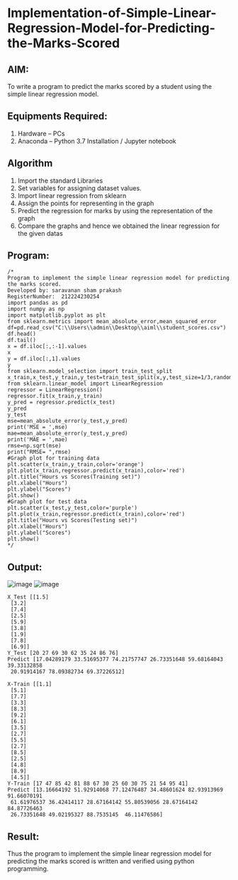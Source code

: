 # Implementation-of-Simple-Linear-Regression-Model-for-Predicting-the-Marks-Scored

## AIM:
To write a program to predict the marks scored by a student using the simple linear regression model.

## Equipments Required:
1. Hardware – PCs
2. Anaconda – Python 3.7 Installation / Jupyter notebook

## Algorithm
1. Import the standard Libraries
2. Set variables for assigning dataset values.
3. Import linear regression from sklearn
4. Assign the points for representing in the graph
5. Predict the regression for marks by using the representation of the graph
6. Compare the graphs and hence we obtained the linear regression for the given datas

## Program:
```
/*
Program to implement the simple linear regression model for predicting the marks scored.
Developed by: saravanan sham prakash
RegisterNumber:  212224230254
import pandas as pd
import numpy as np
import matplotlib.pyplot as plt
from sklearn.metrics import mean_absolute_error,mean_squared_error
df=pd.read_csv("C:\\Users\\admin\\Desktop\\aiml\\student_scores.csv")
df.head()
df.tail()
x = df.iloc[:,:-1].values
x
y = df.iloc[:,1].values
y
from sklearn.model_selection import train_test_split
x_train,x_test,y_train,y_test=train_test_split(x,y,test_size=1/3,random_state=0)
from sklearn.linear_model import LinearRegression
regressor = LinearRegression()
regressor.fit(x_train,y_train)
y_pred = regressor.predict(x_test)
y_pred
y_test
mse=mean_absolute_error(y_test,y_pred)
print('MSE = ',mse)
mae=mean_absolute_error(y_test,y_pred)
print('MAE = ',mae)
rmse=np.sqrt(mse)
print("RMSE= ",rmse)
#Graph plot for training data
plt.scatter(x_train,y_train,color='orange')
plt.plot(x_train,regressor.predict(x_train),color='red')
plt.title("Hours vs Scores(Training set)")
plt.xlabel("Hours")
plt.ylabel("Scores")
plt.show()
#Graph plot for test data
plt.scatter(x_test,y_test,color='purple')
plt.plot(x_train,regressor.predict(x_train),color='red')
plt.title("Hours vs Scores(Testing set)")
plt.xlabel("Hours")
plt.ylabel("Scores")
plt.show()
*/
```

## Output:
![image](https://github.com/user-attachments/assets/985ba980-cc9e-4122-ba5b-9511b54b5d41)
![image](https://github.com/user-attachments/assets/64f66662-d93c-4278-9dcb-89622c268dbc)
```
X_Test [[1.5]
 [3.2]
 [7.4]
 [2.5]
 [5.9]
 [3.8]
 [1.9]
 [7.8]
 [6.9]]
Y_Test [20 27 69 30 62 35 24 86 76]
Predict [17.04289179 33.51695377 74.21757747 26.73351648 59.68164043 39.33132858
 20.91914167 78.09382734 69.37226512]
```
```
X-Train [[1.1]
 [5.1]
 [7.7]
 [3.3]
 [8.3]
 [9.2]
 [6.1]
 [3.5]
 [2.7]
 [5.5]
 [2.7]
 [8.5]
 [2.5]
 [4.8]
 [8.9]
 [4.5]]
Y-Train [17 47 85 42 81 88 67 30 25 60 30 75 21 54 95 41]
Predict [13.16664192 51.92914068 77.12476487 34.48601624 82.93913969 91.66070191
 61.61976537 36.42414117 28.67164142 55.80539056 28.67164142 84.87726463
 26.73351648 49.02195327 88.7535145  46.11476586]
```




## Result:
Thus the program to implement the simple linear regression model for predicting the marks scored is written and verified using python programming.
